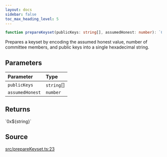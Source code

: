 ```yaml
---
layout: docs
sidebar: false
toc_max_heading_level: 5
---
```


```ts
function prepareKeyset(publicKeys: string[], assumedHonest: number): `0x${string}`;
```

Prepares a keyset by encoding the assumed honest value, number of committee
members, and public keys into a single hexadecimal string.

## Parameters

| Parameter       | Type       |
| :-------------- | :--------- |
| `publicKeys`    | `string`[] |
| `assumedHonest` | `number`   |

## Returns

\`0x$\{string\}\`

## Source

[src/prepareKeyset.ts:23](https://github.com/OffchainLabs/arbitrum-orbit-sdk/blob/9d5595a042e42f7d6b9af10a84816c98ea30f330/src/prepareKeyset.ts#L23)
